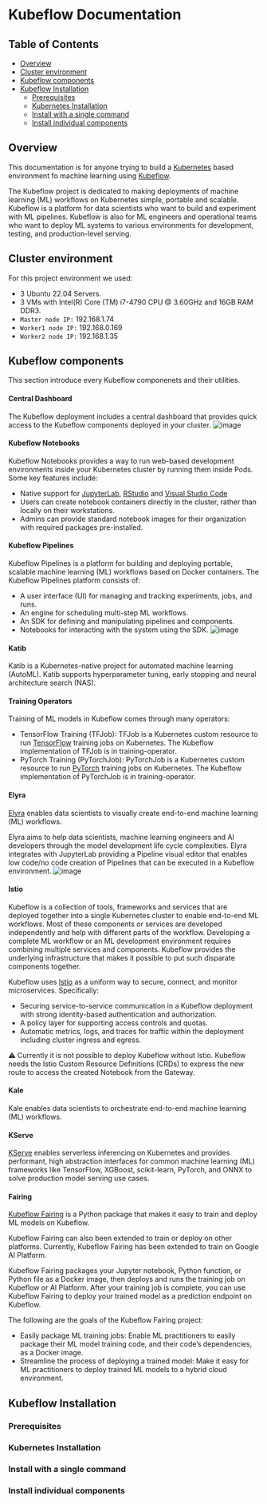 # Kubeflow Documentation

## Table of Contents

<!-- toc -->

- [Overview](#overview)
- [Cluster environment](#cluster-environment)
- [Kubeflow components](#kubeflow-components)
- [Kubeflow Installation](#kubeflow-installation)
  * [Prerequisites](#prerequisites)
  * [Kubernetes Installation](#kubernetes-installation)
  * [Install with a single command](#install-with-a-single-command)
  * [Install individual components](#install-individual-components)

<!-- tocstop -->

## Overview
This documentation is for anyone trying to build a [Kubernetes](https://kubernetes.io/docs/home/) based environment fo machine learning using [Kubeflow](https://www.kubeflow.org/docs/started/introduction/).

The Kubeflow project is dedicated to making deployments of machine learning (ML) workflows on Kubernetes simple, portable and scalable. Kubeflow is a platform for data scientists who want to build and experiment with ML pipelines. Kubeflow is also for ML engineers and operational teams who want to deploy ML systems to various environments for development, testing, and production-level serving.

## Cluster environment
For this project environment we used:
- 3 Ubuntu 22.04 Servers. 
- 3 VMs with Intel(R) Core (TM) i7-4790 CPU @ 3.60GHz and 16GB RAM DDR3.
- `Master node IP:` 192.168.1.74
- `Worker1 node IP:` 192.168.0.169
- `Worker2 node IP:` 192.168.1.35

## Kubeflow components
This section introduce every Kubeflow componenets and their utilities.

#### Central Dashboard
The Kubeflow deployment includes a central dashboard that provides quick access to the Kubeflow components deployed in your cluster.
![image](https://user-images.githubusercontent.com/75808939/206497278-277322b2-741f-4f65-9398-2e97631d5a14.png)

#### Kubeflow Notebooks
Kubeflow Notebooks provides a way to run web-based development environments inside your Kubernetes cluster by running them inside Pods.
Some key features include:
- Native support for [JupyterLab](https://github.com/jupyterlab/jupyterlab), [RStudio](https://github.com/rstudio/rstudio) and [Visual Studio Code](https://github.com/coder/code-server)
- Users can create notebook containers directly in the cluster, rather than locally on their workstations.
- Admins can provide standard notebook images for their organization with required packages pre-installed.

#### Kubeflow Pipelines
Kubeflow Pipelines is a platform for building and deploying portable, scalable machine learning (ML) workflows based on Docker containers.
The Kubeflow Pipelines platform consists of:
- A user interface (UI) for managing and tracking experiments, jobs, and runs.
- An engine for scheduling multi-step ML workflows.
- An SDK for defining and manipulating pipelines and components.
- Notebooks for interacting with the system using the SDK.
![image](https://user-images.githubusercontent.com/75808939/206500339-c2651a3e-93c6-4fcf-a45c-eea5a6ceca54.png)


#### Katib
Katib is a Kubernetes-native project for automated machine learning (AutoML). Katib supports hyperparameter tuning, early stopping and neural architecture search (NAS).

#### Training Operators
Training of ML models in Kubeflow comes through many operators:
- TensorFlow Training (TFJob): TFJob is a Kubernetes custom resource to run [TensorFlow](https://www.tensorflow.org/) training jobs on Kubernetes. The Kubeflow implementation of TFJob is in training-operator.
- PyTorch Training (PyTorchJob): PyTorchJob is a Kubernetes custom resource to run [PyTorch](https://pytorch.org/) training jobs on Kubernetes. The Kubeflow implementation of PyTorchJob is in training-operator.

#### Elyra
[Elyra](https://github.com/elyra-ai/elyra) enables data scientists to visually create end-to-end machine learning (ML) workflows.

Elyra aims to help data scientists, machine learning engineers and AI developers through the model development life cycle complexities. Elyra integrates with JupyterLab providing a Pipeline visual editor that enables low code/no code creation of Pipelines that can be executed in a Kubeflow environment.
![image](https://user-images.githubusercontent.com/75808939/206504108-c9b4ec0b-8ff7-406c-9383-8f9082babd4b.png)

#### Istio
Kubeflow is a collection of tools, frameworks and services that are deployed together into a single Kubernetes cluster to enable end-to-end ML workflows. Most of these components or services are developed independently and help with different parts of the workflow. Developing a complete ML workflow or an ML development environment requires combining multiple services and components. Kubeflow provides the underlying infrastructure that makes it possible to put such disparate components together.

Kubeflow uses [Istio](https://istio.io/) as a uniform way to secure, connect, and monitor microservices. Specifically:
- Securing service-to-service communication in a Kubeflow deployment with strong identity-based authentication and authorization.
- A policy layer for supporting access controls and quotas.
- Automatic metrics, logs, and traces for traffic within the deployment including cluster ingress and egress.

⚠️ Currently it is not possible to deploy Kubeflow without Istio. Kubeflow needs the Istio Custom Resource Definitions (CRDs) to express the new route to access the created Notebook from the Gateway.

#### Kale
Kale enables data scientists to orchestrate end-to-end machine learning (ML) workflows.

#### KServe
[KServe](https://github.com/KServe/KServe) enables serverless inferencing on Kubernetes and provides performant, high abstraction interfaces for common machine learning (ML) frameworks like TensorFlow, XGBoost, scikit-learn, PyTorch, and ONNX to solve production model serving use cases.



#### Fairing
[Kubeflow Fairing](https://github.com/kubeflow/fairing) is a Python package that makes it easy to train and deploy ML models on Kubeflow. 

Kubeflow Fairing can also been extended to train or deploy on other platforms. Currently, Kubeflow Fairing has been extended to train on Google AI Platform.

Kubeflow Fairing packages your Jupyter notebook, Python function, or Python file as a Docker image, then deploys and runs the training job on Kubeflow or AI Platform. After your training job is complete, you can use Kubeflow Fairing to deploy your trained model as a prediction endpoint on Kubeflow.

The following are the goals of the Kubeflow Fairing project:
- Easily package ML training jobs: Enable ML practitioners to easily package their ML model training code, and their code’s dependencies, as a Docker image.
- Streamline the process of deploying a trained model: Make it easy for ML practitioners to deploy trained ML models to a hybrid cloud environment.


## Kubeflow Installation

### Prerequisites

### Kubernetes Installation

### Install with a single command

### Install individual components

